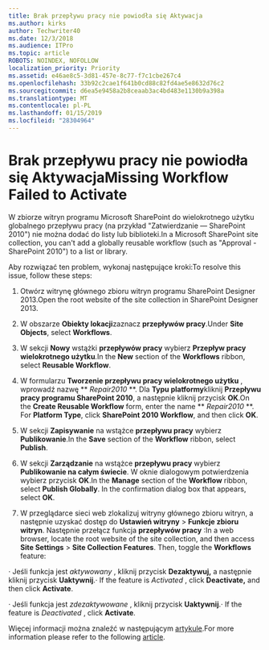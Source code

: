 ```yaml
---
title: Brak przepływu pracy nie powiodła się Aktywacja
ms.author: kirks
author: Techwriter40
ms.date: 12/3/2018
ms.audience: ITPro
ms.topic: article
ROBOTS: NOINDEX, NOFOLLOW
localization_priority: Priority
ms.assetid: e46ae8c5-3d81-457e-8c77-f7c1cbe267c4
ms.openlocfilehash: 33b92c2cae1f641b0cd88c82fd4ae5e8632d76c2
ms.sourcegitcommit: d6ea5e9458a2b8ceaab3ac4bd483e1130b9a398a
ms.translationtype: MT
ms.contentlocale: pl-PL
ms.lasthandoff: 01/15/2019
ms.locfileid: "28304964"
---
```

# <a name="missing-workflow-failed-to-activate"></a><span data-ttu-id="43916-102">Brak przepływu pracy nie powiodła się Aktywacja</span><span class="sxs-lookup"><span data-stu-id="43916-102">Missing Workflow Failed to Activate</span></span>

<span data-ttu-id="43916-103">W zbiorze witryn programu Microsoft SharePoint do wielokrotnego użytku globalnego przepływu pracy (na przykład "Zatwierdzanie — SharePoint 2010") nie można dodać do listy lub biblioteki.</span><span class="sxs-lookup"><span data-stu-id="43916-103">In a Microsoft SharePoint site collection, you can't add a globally reusable workflow (such as "Approval - SharePoint 2010") to a list or library.</span></span>
  
<span data-ttu-id="43916-104">Aby rozwiązać ten problem, wykonaj następujące kroki:</span><span class="sxs-lookup"><span data-stu-id="43916-104">To resolve this issue, follow these steps:</span></span> 
  
1. <span data-ttu-id="43916-105">Otwórz witrynę głównego zbioru witryn programu SharePoint Designer 2013.</span><span class="sxs-lookup"><span data-stu-id="43916-105">Open the root website of the site collection in SharePoint Designer 2013.</span></span>
  
2. <span data-ttu-id="43916-106">W obszarze **Obiekty lokacji**zaznacz **przepływów pracy**.</span><span class="sxs-lookup"><span data-stu-id="43916-106">Under **Site Objects**, select **Workflows**.</span></span> 
  
3. <span data-ttu-id="43916-107">W sekcji **Nowy** wstążki **przepływów pracy** wybierz **Przepływ pracy wielokrotnego użytku**.</span><span class="sxs-lookup"><span data-stu-id="43916-107">In the **New** section of the **Workflows** ribbon, select **Reusable Workflow**.</span></span> 
  
4. <span data-ttu-id="43916-p101">W formularzu **Tworzenie przepływu pracy wielokrotnego użytku** , wprowadź nazwę \*\* *Repair2010* \*\*. Dla **Typu platformy**kliknij **Przepływu pracy programu SharePoint 2010**, a następnie kliknij przycisk **OK**.</span><span class="sxs-lookup"><span data-stu-id="43916-p101">On the **Create Reusable Workflow** form, enter the name \*\* *Repair2010* \*\*. For **Platform Type**, click **SharePoint 2010 Workflow**, and then click **OK**.</span></span> 
  
1. <span data-ttu-id="43916-110">W sekcji **Zapisywanie** na wstążce **przepływu pracy** wybierz **Publikowanie**.</span><span class="sxs-lookup"><span data-stu-id="43916-110">In the **Save** section of the **Workflow** ribbon, select **Publish**.</span></span> 
  
2. <span data-ttu-id="43916-p102">W sekcji **Zarządzanie** na wstążce **przepływu pracy** wybierz **Publikowanie na całym świecie**. W oknie dialogowym potwierdzenia wybierz przycisk **OK**.</span><span class="sxs-lookup"><span data-stu-id="43916-p102">In the **Manage** section of the **Workflow** ribbon, select **Publish Globally**. In the confirmation dialog box that appears, select **OK**.</span></span> 
  
3. <span data-ttu-id="43916-p103">W przeglądarce sieci web zlokalizuj witryny głównego zbioru witryn, a następnie uzyskać dostęp do **Ustawień witryny** \> **Funkcje zbioru witryn**. Następnie przełącz funkcja **przepływów pracy** :</span><span class="sxs-lookup"><span data-stu-id="43916-p103">In a web browser, locate the root website of the site collection, and then access **Site Settings** \> **Site Collection Features**. Then, toggle the **Workflows** feature:</span></span> 
  
<span data-ttu-id="43916-115">· Jeśli funkcja jest *aktywowany* , kliknij przycisk **Dezaktywuj,** a następnie kliknij przycisk **Uaktywnij**.</span><span class="sxs-lookup"><span data-stu-id="43916-115">· If the feature is  *Activated*  , click **Deactivate,** and then click **Activate**.</span></span> 
  
<span data-ttu-id="43916-116">· Jeśli funkcja jest *zdezaktywowane* , kliknij przycisk **Uaktywnij**.</span><span class="sxs-lookup"><span data-stu-id="43916-116">· If the feature is  *Deactivated*  , click **Activate**.</span></span> 
  
<span data-ttu-id="43916-117">Więcej informacji można znaleźć w następującym [artykule](https://go.microsoft.com/fwlink/?linkid=2047770&amp;clcid=0x409).</span><span class="sxs-lookup"><span data-stu-id="43916-117">For more information please refer to the following [article](https://go.microsoft.com/fwlink/?linkid=2047770&amp;clcid=0x409).</span></span>
  

